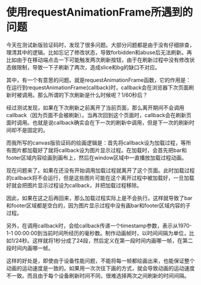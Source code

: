 # 使用requestAnimationFrame所遇到的问题

今天在测试新版验证码时，发现了很多问题。大部分问题都是由于没有仔细排查，理清其中的逻辑。比如忘记了修改状态，导致forbidden和abuse后无法刷新。再比如由于在移动端点击一下可能触发两次刷新按钮，由于在刷新过程中没有修改状态做限制，导致一下子刷新了两次，造成slice和bg的缺口不对应。

其中，有一个有意思的问题。就是requestAnimationFrame函数，它的作用是：在运行到requestAnimationFrame(callback)时，callback会在浏览器下次页面刷新时被调用。那么所谓的下次刷新是什么时候呢？1/60秒后？

经过测试发现，如果在下次刷新之前离开了当前页面，那么离开期间不会调用callback（因为页面不会被刷新）。当再次回到这个页面时，callback会在刷新页面时调用。也就是说callback确实会在下一次的刷新中调用，但是下一次的刷新时间却不是固定的。

而我所写的canvas版验证码的绘画逻辑是：首先将callback设为加载过程，等所有图片都加载好了就将callback设为图片显示过程。在加载时，会首先把bar和footer区域内容绘画到画布上，然后在window区域中一直播放加载过程动画。

现在问题来了。如果在还没有开始调用加载过程就离开了这个页面。此时加载过程的callback将不会运行，但是这些图片可能在这个离开过程中被加载好，一旦加载好就会把图片显示过程设为callback，并把加载过程移除。

因此，如果在这之后再回来，那么加载过程实际上是不会执行。这样就导致了bar和footer区域都是空白的，因为图片显示过程中没有画bar和footer区域内容的子过程。

另外，在调用callback时，会给callback传递一个timestamp参数，表示从1970-1-1 00:00:00到当前时间所经历的毫秒数。制作动画帧时，以时间间隔为单位，比如1/24秒。这样就将1秒分成了24段，然后定义在第一段时间内画哪一帧，在第二段时间内画哪一帧。

这样的好处是，即使由于设备性能问题，不能将每一帧都绘画出来，也能保证整个动画的运动速度是一致的。如果用一次次往下画的方式，就会导致动画的运动速度不一致。而且由于每个设备刷新时间不同，很难选择两次之间刷新的时间间隔。
